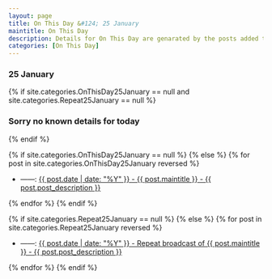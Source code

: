 ```yaml
---
layout: page
title: On This Day &#124; 25 January
maintitle: On This Day
description: Details for On This Day are genarated by the posts added to the website so the content is subject to changes/updates over time.
categories: [On This Day]
---
```


<h3>25 January</h3>

{% if site.categories.OnThisDay25January == null and site.categories.Repeat25January == null %}
  <h3>Sorry no known details for today</h3>
{% endif %}

{% if site.categories.OnThisDay25January == null %}
{% else %}
{% for post in site.categories.OnThisDay25January reversed %}
<ul>
<li> ——: <a href="{{ post.url }}">{{ post.date | date: "%Y" }} - {{ post.maintitle }} - {{ post.post_description }}</a></li>
</ul>
{% endfor %}
{% endif %}

{% if site.categories.Repeat25January == null %}
{% else %}
{% for post in site.categories.Repeat25January reversed %}
<ul>
<li> ——: <a href="{{ post.url }}">{{ post.date | date: "%Y" }} - Repeat broadcast of {{ post.maintitle }} - {{ post.post_description }}</a></li>
</ul>
{% endfor %}
{% endif %}
